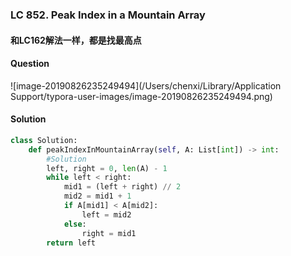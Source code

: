 ### LC 852. Peak Index in a Mountain Array

#### 和LC162解法一样，都是找最高点

#### Question

![image-20190826235249494](/Users/chenxi/Library/Application Support/typora-user-images/image-20190826235249494.png)



#### Solution

```python
class Solution:
    def peakIndexInMountainArray(self, A: List[int]) -> int:
        #Solution
        left, right = 0, len(A) - 1
        while left < right:
            mid1 = (left + right) // 2
            mid2 = mid1 + 1
            if A[mid1] < A[mid2]:
                left = mid2
            else:
                right = mid1
        return left
```

